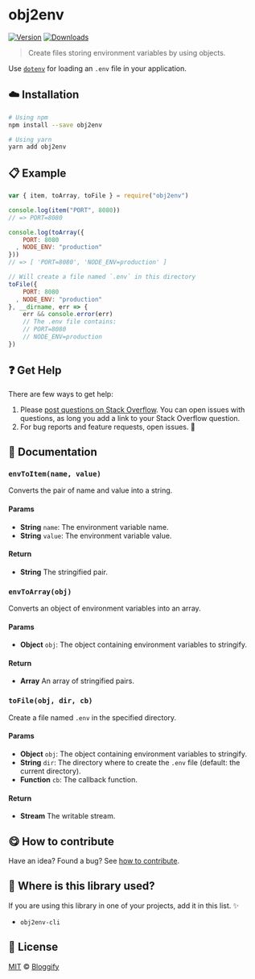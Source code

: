 <!-- Please do not edit this file. Edit the `blah` field in the `package.json` instead. If in doubt, open an issue. -->


















# obj2env

 [![Version](https://img.shields.io/npm/v/obj2env.svg)](https://www.npmjs.com/package/obj2env) [![Downloads](https://img.shields.io/npm/dt/obj2env.svg)](https://www.npmjs.com/package/obj2env)







> Create files storing environment variables by using objects.






Use [`dotenv`](https://www.npmjs.com/package/dotenv) for loading an `.env` file in your application.












## :cloud: Installation

```sh
# Using npm
npm install --save obj2env

# Using yarn
yarn add obj2env
```













## :clipboard: Example



```js
var { item, toArray, toFile } = require("obj2env")

console.log(item("PORT", 8080))
// => PORT=8080

console.log(toArray({
    PORT: 8080
  , NODE_ENV: "production"
}))
// => [ 'PORT=8080', 'NODE_ENV=production' ]

// Will create a file named `.env` in this directory
toFile({
    PORT: 8080
  , NODE_ENV: "production"
}, __dirname, err => {
    err && console.error(err)
    // The .env file contains:
    // PORT=8080
    // NODE_ENV=production
})
```











## :question: Get Help

There are few ways to get help:



 1. Please [post questions on Stack Overflow](https://stackoverflow.com/questions/ask). You can open issues with questions, as long you add a link to your Stack Overflow question.
 2. For bug reports and feature requests, open issues. :bug:





## :memo: Documentation


### `envToItem(name, value)`
Converts the pair of name and value into a string.

#### Params

- **String** `name`: The environment variable name.
- **String** `value`: The environment variable value.

#### Return
- **String** The stringified pair.

### `envToArray(obj)`
Converts an object of environment variables into an array.

#### Params

- **Object** `obj`: The object containing environment variables to stringify.

#### Return
- **Array** An array of stringified pairs.

### `toFile(obj, dir, cb)`
Create a file named `.env` in the specified directory.

#### Params

- **Object** `obj`: The object containing environment variables to stringify.
- **String** `dir`: The directory where to create the `.env` file (default: the current directory).
- **Function** `cb`: The callback function.

#### Return
- **Stream** The writable stream.














## :yum: How to contribute
Have an idea? Found a bug? See [how to contribute][contributing].
















## :dizzy: Where is this library used?
If you are using this library in one of your projects, add it in this list. :sparkles:

 - `obj2env-cli`











## :scroll: License

[MIT][license] © [Bloggify][website]






[license]: /LICENSE
[website]: https://bloggify.org
[contributing]: /CONTRIBUTING.md
[docs]: /DOCUMENTATION.md
